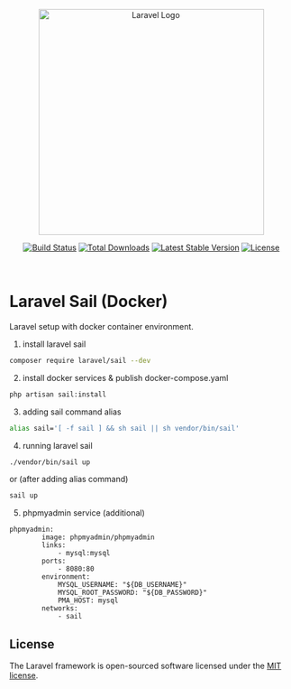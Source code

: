 <p align="center"><a href="https://laravel.com" target="_blank"><img src="https://raw.githubusercontent.com/laravel/art/master/logo-lockup/5%20SVG/2%20CMYK/1%20Full%20Color/laravel-logolockup-cmyk-red.svg" width="400" alt="Laravel Logo"></a></p>

<p align="center">
<a href="https://github.com/laravel/framework/actions"><img src="https://github.com/laravel/framework/workflows/tests/badge.svg" alt="Build Status"></a>
<a href="https://packagist.org/packages/laravel/framework"><img src="https://img.shields.io/packagist/dt/laravel/framework" alt="Total Downloads"></a>
<a href="https://packagist.org/packages/laravel/framework"><img src="https://img.shields.io/packagist/v/laravel/framework" alt="Latest Stable Version"></a>
<a href="https://packagist.org/packages/laravel/framework"><img src="https://img.shields.io/packagist/l/laravel/framework" alt="License"></a>
</p>

<br>

# Laravel Sail (Docker)

Laravel setup with docker container environment.

1. install laravel sail

```bash
composer require laravel/sail --dev
```

2. install docker services & publish docker-compose.yaml 

```bash
php artisan sail:install
```

3. adding sail command alias

```bash
alias sail='[ -f sail ] && sh sail || sh vendor/bin/sail'
```

4. running laravel sail

```bash
./vendor/bin/sail up
```

or (after adding alias command)

```bash
sail up 
```

5. phpmyadmin service (additional)

```docker
phpmyadmin:
        image: phpmyadmin/phpmyadmin
        links:
            - mysql:mysql
        ports:
            - 8080:80
        environment:
            MYSQL_USERNAME: "${DB_USERNAME}"
            MYSQL_ROOT_PASSWORD: "${DB_PASSWORD}"
            PMA_HOST: mysql
        networks:
            - sail
```

## License

The Laravel framework is open-sourced software licensed under the [MIT license](https://opensource.org/licenses/MIT).
